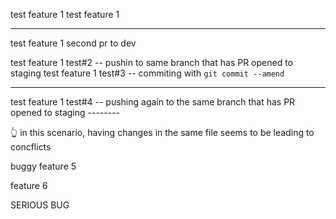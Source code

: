 test feature 1
test feature 1

---

test feature 1 second pr to dev

test feature 1 test#2 -- pushin to same branch that has PR opened to staging
test feature 1 test#3 -- commiting with `git commit --amend`

---

test feature 1 test#4 -- pushing again to the same branch that has PR opened to staging --------

👆 in this scenario, having changes in the same file seems to be leading to concflicts

buggy feature 5

feature 6

SERIOUS BUG
